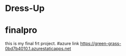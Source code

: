 # Dress-Up
# finalpro
this is my final frt project.
#azure link https://green-grass-0bd7b4010.1.azurestaticapps.net
